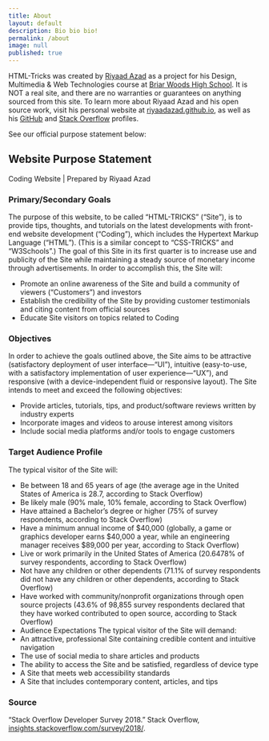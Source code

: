 ```yaml
---
title: About
layout: default
description: Bio bio bio!
permalink: /about
image: null
published: true
---
```

HTML-Tricks was created by [Riyaad Azad](https://riyaadazad.github.io) as a project for his Design, Multimedia &amp; Web Technologies course at [Briar Woods High School](https://www.lcps.org/bwhs). It is NOT a real site, and there are no warranties or guarantees on anything sourced from this site. To learn more about Riyaad Azad and his open source work, visit his personal website at [riyaadazad.github.io](https://riyaadazad.github.io), as well as his [GitHub](https://github.com/riyaadazad) and [Stack Overflow](https://stackoverflow.com/story/riyaadazad) profiles.

See our official purpose statement below:

## Website Purpose Statement
Coding Website | Prepared by Riyaad Azad

### Primary/Secondary Goals
The purpose of this website, to be called “HTML-TRICKS” (“Site”), is to provide tips, thoughts, and tutorials on the latest developments with front-end website development (“Coding”), which includes the Hypertext Markup Language (“HTML”). (This is a similar concept to “CSS-TRICKS” and “W3Schools”.) The goal of this Site in its first quarter is to increase use and publicity of the Site while maintaining a steady source of monetary income through advertisements. In order to accomplish this, the Site will:
* Promote an online awareness of the Site and build a community of viewers (“Customers”) and investors
* Establish the credibility of the Site by providing customer testimonials and citing content from official sources
* Educate Site visitors on topics related to Coding

### Objectives
In order to achieve the goals outlined above, the Site aims to be attractive (satisfactory deployment of user interface—“UI”), intuitive (easy-to-use, with a satisfactory implementation of user experience—“UX”), and responsive (with a device-independent fluid or responsive layout). The Site intends to meet and exceed the following objectives:
* Provide articles, tutorials, tips, and product/software reviews written by industry experts
* Incorporate images and videos to arouse interest among visitors
* Include social media platforms and/or tools to engage customers

### Target Audience Profile
The typical visitor of the Site will:
* Be between 18 and 65 years of age (the average age in the United States of America is 28.7, according to Stack Overflow)
* Be likely male (90% male, 10% female, according to Stack Overflow)
* Have attained a Bachelor’s degree or higher (75% of survey respondents, according to Stack Overflow)
* Have a minimum annual income of $40,000 (globally, a game or graphics developer earns $40,000 a year, while an engineering manager receives $89,000 per year, according to Stack Overflow)
* Live or work primarily in the United States of America (20.6478% of survey respondents, according to Stack Overflow)
* Not have any children or other dependents (71.1% of survey respondents did not have any children or other dependents, according to Stack Overflow)
* Have worked with community/nonprofit organizations through open source projects (43.6% of 98,855 survey respondents declared that they have worked contributed to open source, according to Stack Overflow)
* Audience Expectations The typical visitor of the Site will demand:
* An attractive, professional Site containing credible content and intuitive navigation
* The use of social media to share articles and products
* The ability to access the Site and be satisfied, regardless of device type
* A Site that meets web accessibility standards
* A Site that includes contemporary content, articles, and tips

### Source
“Stack Overflow Developer Survey 2018.” Stack Overflow, [insights.stackoverflow.com/survey/2018/](insights.stackoverflow.com/survey/2018/).

